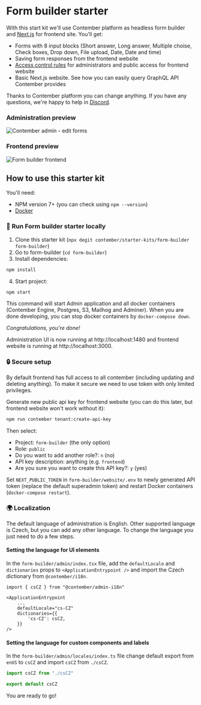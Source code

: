 # Form builder starter

With this start kit we'll use Contember platform as headless form builder and [Next.js](https://nextjs.org/) for frontend site. You'll get:

- Forms with 8 input blocks (Short answer, Long answer, Multiple choise, Check boxes, Drop down, File upload, Date, Date and time)
- Saving form responses from the frontend website
- [Access control rules](https://docs.contember.com/schema/acl) for administrators and public access for frontend website
- Basic Next.js website. See how you can easily query GraphQL API Contember provides

Thanks to Contember platform you can change anything. If you have any questions, we're happy to help in [Discord](https://discord.com/invite/EkhsuAK2Fg).

### Administration preview
![Contember admin - edit forms](https://user-images.githubusercontent.com/47249487/155489327-f87384a3-a4ad-41a9-8989-1d19c07e8867.png)

### Frontend preview
![Form builder frontend](https://user-images.githubusercontent.com/47249487/155488988-f0310383-3db4-40cb-9154-9394f2aaa1f3.png)

## How to use this starter kit

You'll need:

- NPM version 7+ (you can check using `npm --version`)
- [Docker](https://docs.docker.com/get-docker/)

### 🚀 Run Form builder starter locally

1. Clone this starter kit (`npx degit contember/starter-kits/form-builder form-builder`)
2. Go to form-builder (`cd form-builder`)
3. Install dependencies:

```bash
npm install
```

4. Start project:

```bash
npm start
```

This command will start Admin application and all docker containers (Contember Engine, Postgres, S3, Mailhog and Adminer). When you are done developing, you can stop docker containers by `docker-compose down`.

_Congratulations, you're done!_

Administration UI is now running at http://localhost:1480 and frontend website is running at http://localhost:3000.

### 🔒 Secure setup

By default frontend has full access to all contember (including updating and deleting anything). To make it secure we need to use token with only limited privileges.

Generate new public api key for frontend website (you can do this later, but frontend website won't work without it):

```bash
npm run contember tenant:create-api-key
```

Then select:

- Project: `form-builder` (the only option)
- Role: `public`
- Do you want to add another role?: `n` (no)
- API key description: anything (e.g. `frontend`)
- Are you sure you want to create this API key?: `y` (yes)

Set `NEXT_PUBLIC_TOKEN` in `form-builder/website/.env` to newly generated API token (replace the default superadmin token) and restart Docker containers (`docker-compose restart`).

### 🌍 Localization

The default language of administration is English. Other supported language is Czech, but you can add any other language. To change the language you just need to do a few steps.

#### Setting the language for UI elements

In the `form-builder/admin/index.tsx` file, add the `defaultLocale` and `dictionaries` props to `<ApplicationEntrypoint />` and import the Czech dictionary from `@contember/i18n`.

```tsx title="form-builder/admin/index.tsx"
import { csCZ } from "@contember/admin-i18n"

<ApplicationEntrypoint
	...
	defaultLocale="cs-CZ"
	dictionaries={{
		'cs-CZ': csCZ,
	}}
/>
```

#### Setting the language for custom components and labels

In the `form-builder/admin/locales/index.ts` file change default export from `enUS` to `csCZ` and import `csCZ` from `./csCZ`.

```ts title="form-builder/admin/locales/index.ts"
import csCZ from "./csCZ"

export default csCZ
```

You are ready to go!
